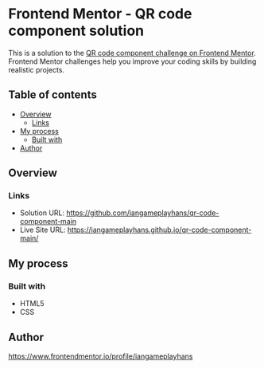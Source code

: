 # Frontend Mentor - QR code component solution

This is a solution to the [QR code component challenge on Frontend Mentor](https://www.frontendmentor.io/challenges/qr-code-component-iux_sIO_H). Frontend Mentor challenges help you improve your coding skills by building realistic projects. 

## Table of contents

- [Overview](#overview)
  - [Links](#links)
- [My process](#my-process)
  - [Built with](#built-with)
- [Author](#author)

## Overview
### Links

- Solution URL: https://github.com/iangameplayhans/qr-code-component-main
- Live Site URL: https://iangameplayhans.github.io/qr-code-component-main/
## My process

### Built with

- HTML5
- CSS

## Author

https://www.frontendmentor.io/profile/iangameplayhans


